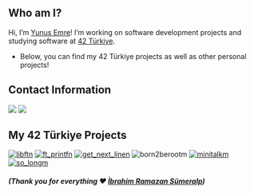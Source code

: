 ## Who am I?
Hi, I’m <a href="https://sumeralp.online">Yunus Emre</a>! I’m working on software development projects and studying software at <a href="https://42istanbul.com.tr">42 Türkiye</a>.
- Below, you can find my 42 Türkiye projects as well as other personal projects!

## Contact Information
<a href="mailto:name@email.com">![](https://img.shields.io/badge/Gmail-emresmrlp@gmail.com-red)</a> 
<a href="https://linkedin.com/in/emresmrlp">![](https://img.shields.io/badge/Linkedin-emresmrlp-blue)</a>

## My 42 Türkiye Projects
<a href="https://github.com/emresmrlp/42-Libft">![libftn](https://github.com/user-attachments/assets/986692d8-12d9-4c44-a7ed-eafd07c208c3)</a>
<a href ="https://github.com/emresmrlp/42-Printf">![ft_printfn](https://github.com/user-attachments/assets/d5c29a19-5aa9-44b9-9fed-1c32c5eff323)</a>
<a href="https://github.com/emresmrlp/42-Get-Next-Line">![get_next_linen](https://github.com/user-attachments/assets/f30339a3-6ef7-47c6-9256-9f939ed8c0d4)</a>
![born2berootm](https://github.com/user-attachments/assets/934aaac5-e3f4-49b3-bcfe-5063d2447de4)
<a href="https://github.com/emresmrlp/42-MiniTalk">![minitalkm](https://github.com/user-attachments/assets/971cc282-d42f-4ab4-8c4a-55061e97aa4d)</a>
<a href="https://github.com/emresmrlp/42-So-Long">![so_longm](https://github.com/user-attachments/assets/074e5279-0904-4b85-8533-b34cfe868929)</a>

##### (_Thank you for everything ♥ <a href="https://ibrahimsumeralp.com">İbrahim Ramazan Sümeralp</a>_)
